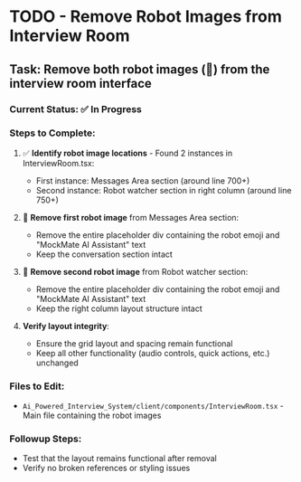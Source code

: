 # TODO - Remove Robot Images from Interview Room

## Task: Remove both robot images (🤖) from the interview room interface

### Current Status: ✅ In Progress

### Steps to Complete:

1. ✅ **Identify robot image locations** - Found 2 instances in InterviewRoom.tsx:
   - First instance: Messages Area section (around line 700+)
   - Second instance: Robot watcher section in right column (around line 750+)

2. 🔄 **Remove first robot image** from Messages Area section:
   - Remove the entire placeholder div containing the robot emoji and "MockMate AI Assistant" text
   - Keep the conversation section intact

3. 🔄 **Remove second robot image** from Robot watcher section:
   - Remove the entire placeholder div containing the robot emoji and "MockMate AI Assistant" text
   - Keep the right column layout structure intact

4. **Verify layout integrity**:
   - Ensure the grid layout and spacing remain functional
   - Keep all other functionality (audio controls, quick actions, etc.) unchanged

### Files to Edit:
- `Ai_Powered_Interview_System/client/components/InterviewRoom.tsx` - Main file containing the robot images

### Followup Steps:
- Test that the layout remains functional after removal
- Verify no broken references or styling issues

